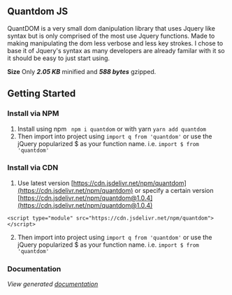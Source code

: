 ## Quantdom JS
QuantDOM is a very small dom danipulation library that uses Jquery like syntax but is only comprised of the most use Jquery functions. Made to making manipulating the dom less verbose and less key strokes. I chose to base it of Jquery's syntax as many developers are already familar with it so it should be easy to just start using.

**Size**
Only ***2.05 KB*** minified and ***588 bytes*** gzipped.

## Getting Started

### Install via NPM
1. Install using npm ` npm i quantdom` or with yarn `yarn add quantdom`
2. Then import into project using `import q from 'quantdom'` or use the jQuery popularized $ as your function name. i.e. `import $ from 'quantdom'`

### Install via CDN

1. Use latest version [https://cdn.jsdelivr.net/npm/quantdom](https://cdn.jsdelivr.net/npm/quantdom) or specify a certain version [https://cdn.jsdelivr.net/npm/quantdom@1.0.4](https://cdn.jsdelivr.net/npm/quantdom@1.0.4)
```
<script type="module" src="https://cdn.jsdelivr.net/npm/quantdom"></script>
```

2. Then import into project using `import q from 'quantdom'` or use the jQuery popularized $ as your function name. i.e. `import $ from 'quantdom'`

### Documentation
*View generated [documentation](docs.md)*
